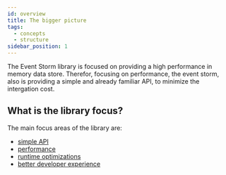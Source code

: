 ```yaml
---
id: overview
title: The bigger picture
tags:
  - concepts
  - structure
sidebar_position: 1
---
```


The Event Storm library is focused on providing a high performance in memory data store. Therefor, focusing on performance, the event storm, also is providing a simple and already familiar API, to minimize the intergation cost.
## What is the library focus?

The main focus areas of the library are:
- [simple API]('./concepts/api.md)
- [performance](./concepts/performance.md)
- [runtime optimizations](./concepts/optimizations.md)
- [better developer experience]('./concepts/developer-experience.md)

